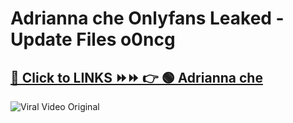 
 # Adrianna che Onlyfans Leaked - Update Files o0ncg

## <h2><a href="https://clipsfans.com/Adrianna_che&ref=git">🔗 Click to LINKS ⏩⏩ 👉 🟢 Adrianna che </a></h2>

<a href="https://clipsfans.com/Adrianna_che&ref=git" rel="nofollow" data-target="animated-image.originalLink"><img src="https://i.ibb.co.com/xMMVF88/686577567.gif" alt="Viral Video Original" style="max-width: 100%; display: inline-block;" data-target="animated-image.originalImage"></a>

